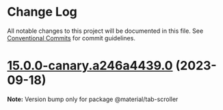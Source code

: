 # Change Log

All notable changes to this project will be documented in this file.
See [Conventional Commits](https://conventionalcommits.org) for commit guidelines.

# [15.0.0-canary.a246a4439.0](https://github.com/material-components/material-components-web/compare/v14.0.0...v15.0.0-canary.a246a4439.0) (2023-09-18)

**Note:** Version bump only for package @material/tab-scroller
